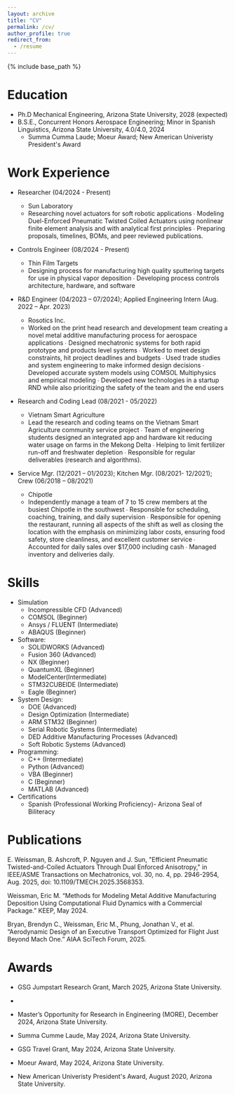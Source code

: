 ```yaml
---
layout: archive
title: "CV"
permalink: /cv/
author_profile: true
redirect_from:
  - /resume
---
```


{% include base_path %}

Education
======
* Ph.D Mechanical Engineering, Arizona State University, 2028 (expected)
* B.S.E., Concurrent Honors Aerospace Engineering; Minor in Spanish Linguistics, Arizona State University, 4.0/4.0, 2024
  *  Summa Cumma Laude; Moeur Award; New American Univeristy President's Award


Work Experience
======
* Researcher (04/2024 - Present)
  * Sun Laboratory
  * Researching novel actuators for soft robotic applications ∙ Modeling Duel-Enforced Pneumatic Twisted Coiled Actuators 
using nonlinear finite element analysis and with analytical first principles ∙ Preparing proposals, timelines, BOMs, and peer 
reviewed publications.

* Controls Engineer (08/2024 - Present)
  * Thin Film Targets
  * Designing process for manufacturing high quality sputtering targets for use in physical vapor deposition ∙ Developing process controls architecture, hardware, and software

* R&D Engineer (04/2023 – 07/2024); Applied Engineering Intern (Aug. 2022 – Apr. 2023) 
  * Rosotics Inc.
  * Worked on the print head research and development team creating a novel metal additive manufacturing process for 
aerospace applications ∙ Designed mechatronic systems for both rapid prototype and products level systems ∙ Worked to 
meet design constraints, hit project deadlines and budgets ∙ Used trade studies and system engineering to make informed 
design decisions ∙ Developed accurate system models using COMSOL Multiphysics and empirical modeling ∙ Developed new 
technologies in a startup RND while also prioritizing the safety of the team and the end users

* Research and Coding Lead (08/2021 - 05/2022)
  * Vietnam Smart Agriculture 
  *  Lead the research and coding teams on the Vietnam Smart Agriculture community service project ∙ Team of engineering 
students designed an integrated app and hardware kit reducing water usage on farms in the Mekong Delta ∙ Helping to limit 
fertilizer run-off and freshwater depletion ∙ Responsible for regular deliverables (research and algorithms).

* Service Mgr. (12/2021 – 01/2023); Kitchen Mgr. (08/2021- 12/2021); Crew (06/2018 – 08/2021)
  * Chipotle
  *   Independently manage a team of 7 to 15 crew members at the busiest Chipotle in the southwest ∙ Responsible for 
scheduling, coaching, training, and daily supervision ∙ Responsible for opening the restaurant, running all aspects of the shift 
as well as closing the location with the emphasis on minimizing labor costs, ensuring food safety, store cleanliness, and 
excellent customer service ∙ Accounted for daily sales over $17,000 including cash ∙ Managed inventory and deliveries daily.

Skills
======
* Simulation
  * Incompressible CFD (Advanced)
  * COMSOL (Beginner)
  * Ansys / FLUENT (Intermediate)
  * ABAQUS (Beginner)
* Software:
  *  SOLIDWORKS (Advanced)
  *  Fusion 360 (Advanced)
  *  NX (Beginner)
  *  QuantumXL (Beginner)
  *  ModelCenter(Intermediate)
  *  STM32CUBEIDE (Intermediate)
  *  Eagle (Beginner)
* System Design:
  *  DOE (Advanced)
  *  Design Optimization (Intermediate)
  *  ARM STM32 (Beginner)
  *  Serial Robotic Systems (Intermediate)
  *  DED Additive Manufacturing Processes (Advanced)
  *  Soft Robotic Systems (Advanced)
* Programming:
  * C++ (Intermediate)
  * Python (Advanced)
  * VBA (Beginner)
  * C (Beginner)
  * MATLAB (Advanced)
* Certifications
  * Spanish (Professional Working Proficiency)- Arizona Seal of Biliteracy

Publications
======
E. Weissman, B. Ashcroft, P. Nguyen and J. Sun, "Efficient Pneumatic Twisted-and-Coiled Actuators Through Dual Enforced Anisotropy," in IEEE/ASME Transactions on Mechatronics, vol. 30, no. 4, pp. 2946-2954, Aug. 2025, doi: 10.1109/TMECH.2025.3568353.

Weissman, Eric M. “Methods for Modeling Metal Additive Manufacturing Deposition Using Computational Fluid 
Dynamics with a Commercial Package.” KEEP, May 2024.

Bryan, Brendyn C., Weissman, Eric M., Phung, Jonathan V., et al. “Aerodynamic Design of an Executive Transport 
Optimized for Flight Just Beyond Mach One.” AIAA SciTech Forum, 2025.

Awards
======
* GSG Jumpstart Research Grant, March 2025, Arizona State University.
* 
* Master’s Opportunity for Research in Engineering (MORE), December 2024, Arizona State University.

* Summa Cumme Laude, May 2024, Arizona State University.
  
* GSG Travel Grant, May 2024, Arizona State University.

* Moeur Award, May 2024, Arizona State University. 

* New American Univeristy President's Award, August 2020, Arizona State University. 
